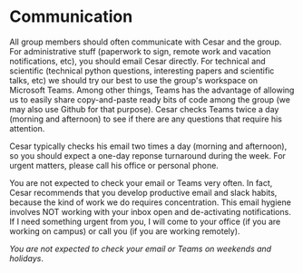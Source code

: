 
# Communication  

All group members should often communicate with Cesar and the group. For
administrative stuff (paperwork to sign, remote work and vacation
notifications, etc), you should email Cesar directly. For technical and
scientific (technical python questions, interesting papers and scientific
talks, etc) we should try our best to use the group's workspace on Microsoft
Teams. Among other things, Teams has the advantage of allowing us to easily
share copy-and-paste ready bits of code among the group (we may also use Github
for that purpose). Cesar checks Teams twice a day (morning and afternoon) to see if there are any questions that require his attention.

Cesar typically checks his email two times a day (morning and afternoon), so
you should expect a one-day reponse turnaround during the week. For
urgent matters, please call his office or personal phone. 

You are not expected to check your email or Teams very often. In fact, Cesar recommends that you develop productive email and slack habits, because the kind of work we do requires concentration. This email hygiene involves NOT working with your inbox open and de-activating notifications.  If I need something urgent from you, I will come to your office (if you are working on campus) or call you (if you are working remotely).

*You are not expected to check your email or Teams on weekends and holidays*.

